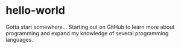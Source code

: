 # hello-world
Gotta start somewhere...
Starting out on GitHub to learn more about programming and expand my knowledge of several programming languages.
